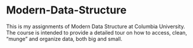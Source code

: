 # Modern-Data-Structure
This is my assignments of Modern Data Structure at Columbia University. The course is intended to provide a detailed tour on how to access, clean, “munge” and organize data, both big and small. 
